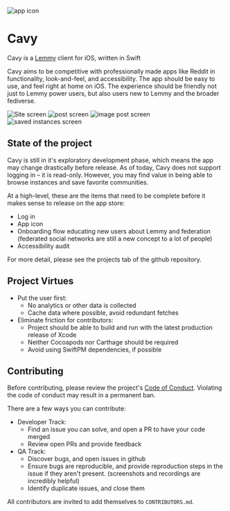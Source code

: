![app icon](./static/IconRounded_80.png)
# Cavy
Cavy is a [Lemmy](https://join.lemmy.ml) client for iOS, written in Swift

Cavy aims to be competitive with professionally made apps like Reddit in functionality, look-and-feel, and accessibility. The app should be easy to use, and feel right at home on iOS. The experience should be friendly not just to Lemmy power users, but also users new to Lemmy and the broader fediverse.

![Site screen](./static/Screenshot_Lemmyml.png) ![post screen](./static/Screenshot_LemmyFrontPage.png) ![image post screen](./static/Screenshot_ImagePost.png) ![saved instances screen](./static/Screenshot_SavedInstances.png)

## State of the project

Cavy is still in it's exploratory development phase, which means the app may change drastically before release. As of today, Cavy does not support logging in – it is read-only. However, you may find value in being able to browse instances and save favorite communities.

At a high-level, these are the items that need to be complete before it makes sense to release on the app store:

* Log in
* App icon
* Onboarding flow educating new users about Lemmy and federation (federated social networks are still a new concept to a lot of people)
* Accessibility audit

For more detail, please see the projects tab of the github repository.

## Project Virtues

* Put the user first: 
  * No analytics or other data is collected
  * Cache data where possible, avoid redundant fetches
* Eliminate friction for contributors:
  * Project should be able to build and run with the latest production release of Xcode
  * Neither Cocoapods nor Carthage should be required
  * Avoid using SwiftPM dependencies, if possible

## Contributing

Before contributing, please review the project's [Code of Conduct](./CODE_OF_CONDUCT.md). Violating the code of conduct may result in a permanent ban.

There are a few ways you can contribute:

* Developer Track:
  * Find an issue you can solve, and open a PR to have your code merged
  * Review open PRs and provide feedback
* QA Track:
  * Discover bugs, and open issues in github
  * Ensure bugs are reproducible, and provide reproduction steps in the issue if they aren't present. (screenshots and recordings are incredibly helpful)
  * Identify duplicate issues, and close them

All contributors are invited to add themselves to `CONTRIBUTORS.md`.
